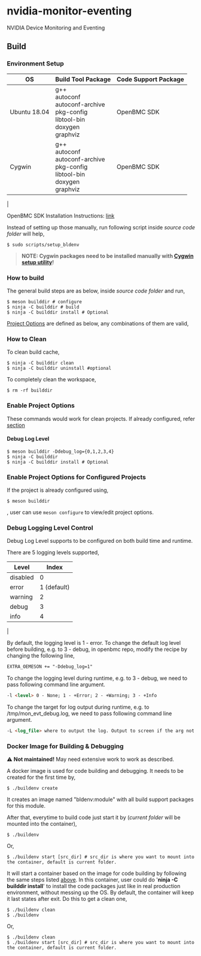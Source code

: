 # nvidia-monitor-eventing

NVIDIA Device Monitoring and Eventing

## Build
### Environment Setup

OS | Build Tool Package | Code Support Package
--- | --- | ---
Ubuntu 18.04 | g++<br>autoconf<br>autoconf-archive<br>pkg-config<br>libtool-bin<br>doxygen<br>graphviz | OpenBMC SDK
Cygwin | g++<br>autoconf<br>autoconf-archive<br>pkg-config<br>libtool-bin<br>doxygen<br>graphviz | OpenBMC SDK
|

OpenBMC SDK Installation Instructions: [link](https://github.com/openbmc/docs/blob/master/development/dev-environment.md#download-and-install-sdk)

Instead of setting up those manually, run following script inside *source code folder* will help,
``` shell
$ sudo scripts/setup_bldenv
```
>**NOTE: Cygwin packages need to be installed manually with [Cygwin setup utility](https://www.cygwin.com/setup-x86_64.exe)!**

### How to build
The general build steps are as below, inside *source code folder* and run,
```
$ meson builddir # configure
$ ninja -C builddir # build
$ ninja -C builddir install # Optional
```


[Project Options](#tablebuildmode) are defined as below, any combinations of them are valid,
<a id="tablebuildmode"></a>


 ### How to Clean
To clean build cache,
``` shell
$ ninja -C builddir clean
$ ninja -C builddir uninstall #optional
```

To completely clean the workspace,
``` shell
$ rm -rf builddir
```

 ### Enable Project Options
 These commands would work for clean projects. If already configured, refer [section](#enable-project-options-for-configured-projects)


 #### Debug Log Level
 ``` shell
 $ meson builddir -Ddebug_log={0,1,2,3,4}
 $ ninja -C builddir
 $ ninja -C builddir install # Optional
 ```
 ### Enable Project Options for Configured Projects
 If the project is already configured using,
 ``` shell
 $ meson builddir
 ```
 , user can use `meson configure` to view/edit project options.


### Debug Logging Level Control
Debug Log Level supports to be configured on both build time and runtime.

There are 5 logging levels supported,
<a id="tabledbgloglevel"></a>

Level | Index
--- | ---
disabled | 0
error | 1 (default)
warning | 2
debug | 3
info | 4
|

By default, the logging level is 1 - error. To change the default log level before building, e.g. to 3 - debug, in openbmc repo, modify the recipe by changing the following line,
``` markdown
EXTRA_OEMESON += "-Ddebug_log=1"
```

To change the logging level during runtime, e.g. to 3 - debug, we need to pass following command line argument.
``` markdown
-l <level> 0 - None; 1 - +Error; 2 - +Warning; 3 - +Info
```

To change the target for log output during runtime, e.g. to /tmp/mon_evt_debug.log, we need to pass following command line argument.
``` markdown
-L <log_file> where to output the log. Output to screen if the arg not present.
```

### Docker Image for Building & Debugging
:warning: **Not maintained!** May need extensive work to work as described.

A docker image is used for code building and debugging. It needs to be created for the first time by,
``` shell
$ ./buildenv create
```
It creates an image named "bldenv:module" with all build support packages for this module.

After that, everytime to build code just start it by (*current folder* will be mounted into the container),
``` shell
$ ./buildenv
```
Or,
``` shell
$ ./buildenv start [src_dir] # src_dir is where you want to mount into the container, default is current folder.
```
It will start a container based on the image for code building by following the same steps listed [above](#how-to-build).
In this container, user could do '**ninja -C builddir install**' to install the code packages just like in real production environment, without messing up the OS.
By default, the container will keep it last states after exit. Do this to get a clean one,
``` shell
$ ./buildenv clean
$ ./buildenv
```
Or,
``` shell
$ ./buildenv clean
$ ./buildenv start [src_dir] # src_dir is where you want to mount into the container, default is current folder.
```